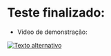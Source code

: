 # Teste finalizado:

- Video de demonstração:

[![Texto alternativo](https://img.youtube.com/vi/bExjnOZ22zA/0.jpg)](https://youtu.be/bExjnOZ22zA?si=6JBxdomPey8KLoyV)
